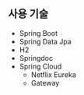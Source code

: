 ## 사용 기술
- Spring Boot
- Spring Data Jpa
- H2
- Springdoc
- Spring Cloud
  - Netflix Eureka
  - Gateway
